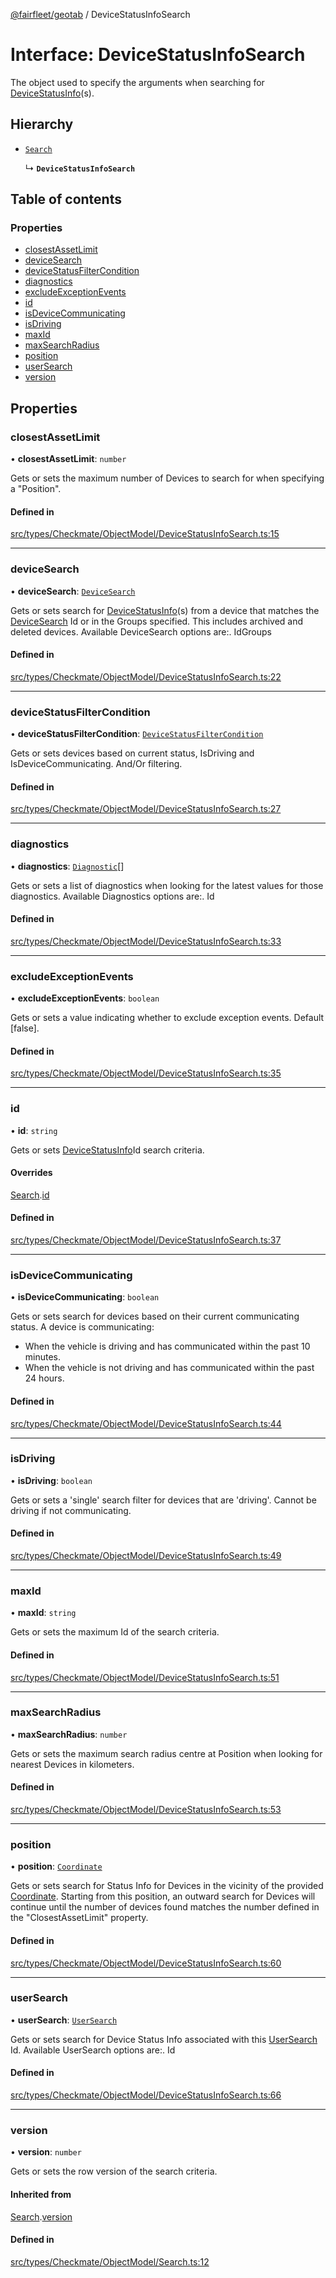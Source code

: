 [@fairfleet/geotab](../README.md) / DeviceStatusInfoSearch

# Interface: DeviceStatusInfoSearch

The object used to specify the arguments when searching for [DeviceStatusInfo](DeviceStatusInfo.md)(s).

## Hierarchy

- [`Search`](Search.md)

  ↳ **`DeviceStatusInfoSearch`**

## Table of contents

### Properties

- [closestAssetLimit](DeviceStatusInfoSearch.md#closestassetlimit)
- [deviceSearch](DeviceStatusInfoSearch.md#devicesearch)
- [deviceStatusFilterCondition](DeviceStatusInfoSearch.md#devicestatusfiltercondition)
- [diagnostics](DeviceStatusInfoSearch.md#diagnostics)
- [excludeExceptionEvents](DeviceStatusInfoSearch.md#excludeexceptionevents)
- [id](DeviceStatusInfoSearch.md#id)
- [isDeviceCommunicating](DeviceStatusInfoSearch.md#isdevicecommunicating)
- [isDriving](DeviceStatusInfoSearch.md#isdriving)
- [maxId](DeviceStatusInfoSearch.md#maxid)
- [maxSearchRadius](DeviceStatusInfoSearch.md#maxsearchradius)
- [position](DeviceStatusInfoSearch.md#position)
- [userSearch](DeviceStatusInfoSearch.md#usersearch)
- [version](DeviceStatusInfoSearch.md#version)

## Properties

### closestAssetLimit

• **closestAssetLimit**: `number`

Gets or sets the maximum number of Devices to search for when specifying a "Position".

#### Defined in

[src/types/Checkmate/ObjectModel/DeviceStatusInfoSearch.ts:15](https://github.com/fairfleet/geotab/blob/ff38bfc/src/types/Checkmate/ObjectModel/DeviceStatusInfoSearch.ts#L15)

___

### deviceSearch

• **deviceSearch**: [`DeviceSearch`](DeviceSearch.md)

Gets or sets search for [DeviceStatusInfo](DeviceStatusInfo.md)(s) from a device that matches the
 [DeviceSearch](DeviceSearch.md) Id or in the Groups specified. This includes archived and deleted devices.
 Available DeviceSearch options are:.
 <list><item><description>Id</description></item><item><description>Groups</description></item></list>

#### Defined in

[src/types/Checkmate/ObjectModel/DeviceStatusInfoSearch.ts:22](https://github.com/fairfleet/geotab/blob/ff38bfc/src/types/Checkmate/ObjectModel/DeviceStatusInfoSearch.ts#L22)

___

### deviceStatusFilterCondition

• **deviceStatusFilterCondition**: [`DeviceStatusFilterCondition`](DeviceStatusFilterCondition.md)

Gets or sets devices based on current status, IsDriving and IsDeviceCommunicating.
 And/Or filtering.

#### Defined in

[src/types/Checkmate/ObjectModel/DeviceStatusInfoSearch.ts:27](https://github.com/fairfleet/geotab/blob/ff38bfc/src/types/Checkmate/ObjectModel/DeviceStatusInfoSearch.ts#L27)

___

### diagnostics

• **diagnostics**: [`Diagnostic`](Diagnostic.md)[]

Gets or sets a list of diagnostics when looking for the latest values for those diagnostics.
 Available Diagnostics options are:.
 <list><item><description>Id</description></item></list>

#### Defined in

[src/types/Checkmate/ObjectModel/DeviceStatusInfoSearch.ts:33](https://github.com/fairfleet/geotab/blob/ff38bfc/src/types/Checkmate/ObjectModel/DeviceStatusInfoSearch.ts#L33)

___

### excludeExceptionEvents

• **excludeExceptionEvents**: `boolean`

Gets or sets a value indicating whether to exclude exception events. Default [false].

#### Defined in

[src/types/Checkmate/ObjectModel/DeviceStatusInfoSearch.ts:35](https://github.com/fairfleet/geotab/blob/ff38bfc/src/types/Checkmate/ObjectModel/DeviceStatusInfoSearch.ts#L35)

___

### id

• **id**: `string`

Gets or sets [DeviceStatusInfo](DeviceStatusInfo.md)Id search criteria.

#### Overrides

[Search](Search.md).[id](Search.md#id)

#### Defined in

[src/types/Checkmate/ObjectModel/DeviceStatusInfoSearch.ts:37](https://github.com/fairfleet/geotab/blob/ff38bfc/src/types/Checkmate/ObjectModel/DeviceStatusInfoSearch.ts#L37)

___

### isDeviceCommunicating

• **isDeviceCommunicating**: `boolean`

Gets or sets search for devices based on their current communicating status.
 A device is communicating:
 - When the vehicle is driving and has communicated within the past 10 minutes.
 - When the vehicle is not driving and has communicated within the past 24 hours.

#### Defined in

[src/types/Checkmate/ObjectModel/DeviceStatusInfoSearch.ts:44](https://github.com/fairfleet/geotab/blob/ff38bfc/src/types/Checkmate/ObjectModel/DeviceStatusInfoSearch.ts#L44)

___

### isDriving

• **isDriving**: `boolean`

Gets or sets a 'single' search filter for devices that are 'driving'.
 Cannot be driving if not communicating.

#### Defined in

[src/types/Checkmate/ObjectModel/DeviceStatusInfoSearch.ts:49](https://github.com/fairfleet/geotab/blob/ff38bfc/src/types/Checkmate/ObjectModel/DeviceStatusInfoSearch.ts#L49)

___

### maxId

• **maxId**: `string`

Gets or sets the maximum Id of the search criteria.

#### Defined in

[src/types/Checkmate/ObjectModel/DeviceStatusInfoSearch.ts:51](https://github.com/fairfleet/geotab/blob/ff38bfc/src/types/Checkmate/ObjectModel/DeviceStatusInfoSearch.ts#L51)

___

### maxSearchRadius

• **maxSearchRadius**: `number`

Gets or sets the maximum search radius centre at Position when looking for nearest Devices in kilometers.

#### Defined in

[src/types/Checkmate/ObjectModel/DeviceStatusInfoSearch.ts:53](https://github.com/fairfleet/geotab/blob/ff38bfc/src/types/Checkmate/ObjectModel/DeviceStatusInfoSearch.ts#L53)

___

### position

• **position**: [`Coordinate`](Coordinate.md)

Gets or sets search for Status Info for Devices in the vicinity of the provided
 [Coordinate](Coordinate.md). Starting from this position, an outward search for
 Devices will continue until the number of devices found matches the number defined in the "ClosestAssetLimit"
 property.

#### Defined in

[src/types/Checkmate/ObjectModel/DeviceStatusInfoSearch.ts:60](https://github.com/fairfleet/geotab/blob/ff38bfc/src/types/Checkmate/ObjectModel/DeviceStatusInfoSearch.ts#L60)

___

### userSearch

• **userSearch**: [`UserSearch`](UserSearch.md)

Gets or sets search for Device Status Info associated with this [UserSearch](UserSearch.md) Id.
 Available UserSearch options are:.
 <list><item><description>Id</description></item></list>

#### Defined in

[src/types/Checkmate/ObjectModel/DeviceStatusInfoSearch.ts:66](https://github.com/fairfleet/geotab/blob/ff38bfc/src/types/Checkmate/ObjectModel/DeviceStatusInfoSearch.ts#L66)

___

### version

• **version**: `number`

Gets or sets the row version of the search criteria.

#### Inherited from

[Search](Search.md).[version](Search.md#version)

#### Defined in

[src/types/Checkmate/ObjectModel/Search.ts:12](https://github.com/fairfleet/geotab/blob/ff38bfc/src/types/Checkmate/ObjectModel/Search.ts#L12)
